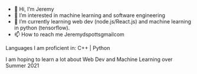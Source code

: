 - 👋 Hi, I’m Jeremy
- 👀 I’m interested in machine learning and software engineering
- 🌱 I’m currently learning web dev (node.js/React.js) and machine learning in python (tensorflow).
- 📫 How to reach me Jeremydspotts<at>gmail<dot>com

Languages I am proficient in:
C++ | Python

I am hoping to learn a lot about Web Dev and Machine Learning over Summer 2021
